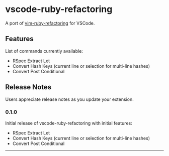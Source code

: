 # vscode-ruby-refactoring

A port of [vim-ruby-refactoring](https://github.com/ecomba/vim-ruby-refactoring) for VSCode.

## Features

List of commands currently available:

- RSpec Extract Let
- Convert Hash Keys (current line or selection for multi-line hashes)
- Convert Post Conditional

## Release Notes

Users appreciate release notes as you update your extension.

### 0.1.0

Initial release of vscode-ruby-refactoring with initial features:

- RSpec Extract Let
- Convert Hash Keys (current line or selection for multi-line hashes)
- Convert Post Conditional

---
